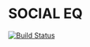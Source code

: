 SOCIAL EQ
=========

[![Build Status](https://travis-ci.org/nshimiye/social-eq.svg?branch=dev)](https://travis-ci.org/nshimiye/social-eq)